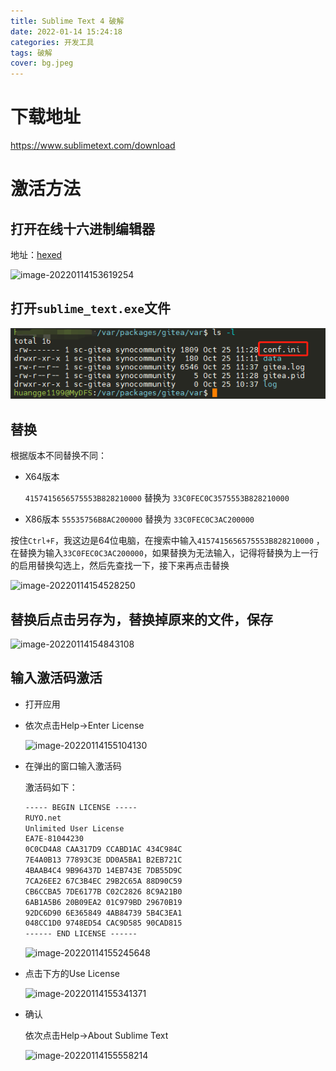 ```yaml
---
title: Sublime Text 4 破解
date: 2022-01-14 15:24:18
categories: 开发工具
tags: 破解
cover: bg.jpeg
---
```


# 下载地址
https://www.sublimetext.com/download
# 激活方法
## 打开在线十六进制编辑器

地址：[hexed](https://hexed.it/)

![image-20220114153619254](image-20220114153619254.png)

## 打开``sublime_text.exe``文件
![img.png](img.png)

## 替换

根据版本不同替换不同：

- X64版本

  `4157415656575553B828210000` 替换为 `33C0FEC0C3575553B828210000`

- X86版本
  `55535756B8AC200000` 替换为 `33C0FEC0C3AC200000`

按住`Ctrl+F`，我这边是64位电脑，在搜索中输入`4157415656575553B828210000` ，在替换为输入`33C0FEC0C3AC200000`，如果替换为无法输入，记得将替换为上一行的启用替换勾选上，然后先查找一下，接下来再点击替换

![image-20220114154528250](image-20220114154528250.png)

## 替换后点击另存为，替换掉原来的文件，保存

![image-20220114154843108](image-20220114154843108.png)

## 输入激活码激活

- 打开应用

- 依次点击Help->Enter License

  ![image-20220114155104130](image-20220114155104130.png)

- 在弹出的窗口输入激活码

  激活码如下：

  ```tex
  ----- BEGIN LICENSE -----
  RUYO.net
  Unlimited User License
  EA7E-81044230
  0C0CD4A8 CAA317D9 CCABD1AC 434C984C
  7E4A0B13 77893C3E DD0A5BA1 B2EB721C
  4BAAB4C4 9B96437D 14EB743E 7DB55D9C
  7CA26EE2 67C3B4EC 29B2C65A 88D90C59
  CB6CCBA5 7DE6177B C02C2826 8C9A21B0
  6AB1A5B6 20B09EA2 01C979BD 29670B19
  92DC6D90 6E365849 4AB84739 5B4C3EA1
  048CC1D0 9748ED54 CAC9D585 90CAD815
  ------ END LICENSE ------
  ```

  ![image-20220114155245648](image-20220114155245648.png)

- 点击下方的Use License

  ![image-20220114155341371](image-20220114155341371.png)

- 确认

  依次点击Help->About Sublime Text

  ![image-20220114155558214](image-20220114155558214.png)
